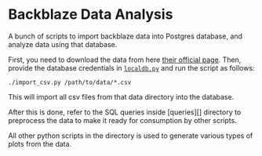 # Backblaze Data Analysis

A bunch of scripts to import backblaze data into Postgres database, and analyze
data using that database.

First, you need to download the data from here [their official page][backblaze].
Then, provide the database credentials in [`localdb.py`][pgdb] and run the
script as follows:

    ./import_csv.py /path/to/data/*.csv

This will import all csv files from that data directory into the database.

After this is done, refer to the SQL queries inside [queries][] directory to
preprocess the data to make it ready for consumption by other scripts.

All other python scripts in the directory is used to generate various types of
plots from the data.

[backblaze]: https://www.backblaze.com/b2/hard-drive-test-data.html
[pgdb]: localdb.py#L4
